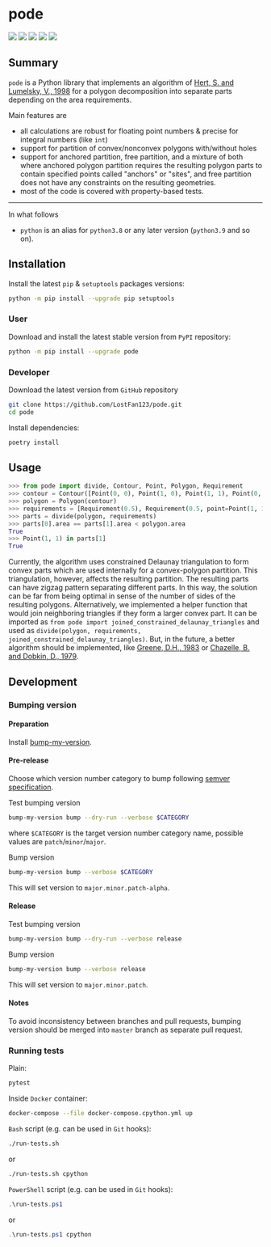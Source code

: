 pode
===========


[![](https://travis-ci.org/LostFan123/pode.svg?branch=master)](https://travis-ci.org/LostFan123/pode "Travis CI")
[![](https://dev.azure.com/skorobogatov/pode/_apis/build/status/LostFan123.pode?branchName=master)](https://dev.azure.com/skorobogatov/pode/_build/latest?definitionId=2&branchName=master "Azure Pipelines")
[![](https://codecov.io/gh/LostFan123/pode/branch/master/graph/badge.svg)](https://codecov.io/gh/LostFan123/pode "Codecov")
[![](https://img.shields.io/github/license/LostFan123/pode.svg)](https://github.com/LostFan123/pode/blob/master/LICENSE "License")
[![](https://badge.fury.io/py/pode.svg)](https://badge.fury.io/py/pode "PyPI")

Summary
-------

`pode` is a Python library that implements an algorithm of 
[Hert, S. and Lumelsky, V., 1998](https://www.worldscientific.com/doi/abs/10.1142/S0218195998000230)
for a polygon decomposition into separate parts depending on the area 
requirements.

Main features are
- all calculations are robust for floating point numbers
& precise for integral numbers (like `int`)
- support for partition of convex/nonconvex polygons with/without holes
- support for anchored partition, free partition, and a mixture of both 
where anchored polygon partition requires the resulting polygon parts to 
contain specified points called "anchors" or "sites", and free partition does 
not have any constraints on the resulting geometries. 
- most of the code is covered with property-based tests.
---

In what follows
- `python` is an alias for `python3.8` or any later
version (`python3.9` and so on).

Installation
------------

Install the latest `pip` & `setuptools` packages versions:
  ```bash
  python -m pip install --upgrade pip setuptools
  ```

### User

Download and install the latest stable version from `PyPI` repository:
  ```bash
  python -m pip install --upgrade pode
  ```

### Developer

Download the latest version from `GitHub` repository
```bash
git clone https://github.com/LostFan123/pode.git
cd pode
```

Install dependencies:
  ```bash
  poetry install
  ```

Usage
-----
```python
>>> from pode import divide, Contour, Point, Polygon, Requirement
>>> contour = Contour([Point(0, 0), Point(1, 0), Point(1, 1), Point(0, 1)])
>>> polygon = Polygon(contour)
>>> requirements = [Requirement(0.5), Requirement(0.5, point=Point(1, 1))]
>>> parts = divide(polygon, requirements)
>>> parts[0].area == parts[1].area < polygon.area
True
>>> Point(1, 1) in parts[1]
True

```
Currently, the algorithm uses constrained Delaunay triangulation to form convex 
parts which are used internally for a convex-polygon partition.
This triangulation, however, affects the resulting partition. The resulting 
parts can have zigzag pattern separating different parts. In this way, the 
solution can be far from being optimal in sense of the number of sides of the
resulting polygons. Alternatively, we implemented a helper function that would 
join neighboring triangles if they form a larger convex part. It can be 
imported as `from pode import joined_constrained_delaunay_triangles` and used
as `divide(polygon, requirements, joined_constrained_delaunay_triangles)`. But, 
in the future, a better algorithm should be implemented, like 
[Greene, D.H., 1983](https://www.goodreads.com/book/show/477772.Advances_in_Computing_Research_Volume_1) 
or [Chazelle, B. and Dobkin, D., 1979](https://dl.acm.org/doi/abs/10.1145/800135.804396).


Development
-----------

### Bumping version

#### Preparation

Install
[bump-my-version](https://github.com/callowayproject/bump-my-version?tab=readme-ov-file#installation).

#### Pre-release

Choose which version number category to bump following [semver
specification](http://semver.org/).

Test bumping version
```bash
bump-my-version bump --dry-run --verbose $CATEGORY
```

where `$CATEGORY` is the target version number category name, possible
values are `patch`/`minor`/`major`.

Bump version
```bash
bump-my-version bump --verbose $CATEGORY
```

This will set version to `major.minor.patch-alpha`. 

#### Release

Test bumping version
```bash
bump-my-version bump --dry-run --verbose release
```

Bump version
```bash
bump-my-version bump --verbose release
```

This will set version to `major.minor.patch`.

#### Notes

To avoid inconsistency between branches and pull requests,
bumping version should be merged into `master` branch 
as separate pull request.

### Running tests

Plain:
  ```bash
  pytest
  ```

Inside `Docker` container:
  ```bash
  docker-compose --file docker-compose.cpython.yml up
  ```

`Bash` script (e.g. can be used in `Git` hooks):
  ```bash
  ./run-tests.sh
  ```
  or
  ```bash
  ./run-tests.sh cpython
  ```

`PowerShell` script (e.g. can be used in `Git` hooks):
  ```powershell
  .\run-tests.ps1
  ```
  or
  ```powershell
  .\run-tests.ps1 cpython
  ```
